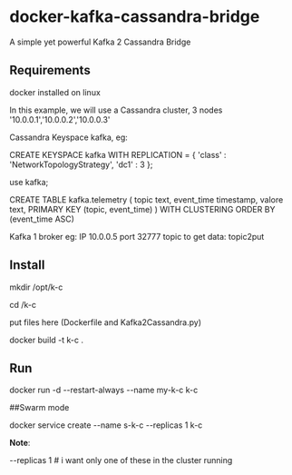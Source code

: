 # docker-kafka-cassandra-bridge
A simple yet powerful Kafka 2 Cassandra Bridge

## Requirements

docker installed on linux

In this example, we will use a Cassandra cluster, 3 nodes '10.0.0.1','10.0.0.2','10.0.0.3'

Cassandra Keyspace kafka, eg:

CREATE KEYSPACE kafka
  WITH REPLICATION = { 
   'class' : 'NetworkTopologyStrategy', 
   'dc1' : 3 
  };
  
  use kafka;
  
 CREATE TABLE kafka.telemetry (
    topic text,
    event_time timestamp,
    valore text,
    PRIMARY KEY (topic, event_time)
) WITH CLUSTERING ORDER BY (event_time ASC)

Kafka 1 broker eg: IP 10.0.0.5 port 32777 topic to get data: topic2put

## Install

mkdir /opt/k-c

cd /k-c

put files here (Dockerfile and Kafka2Cassandra.py)

docker build -t k-c .

## Run

docker run -d --restart-always --name my-k-c k-c

##Swarm mode

docker service create --name s-k-c --replicas 1 k-c

**Note**:

--replicas 1 # i want only one of these in the cluster running



